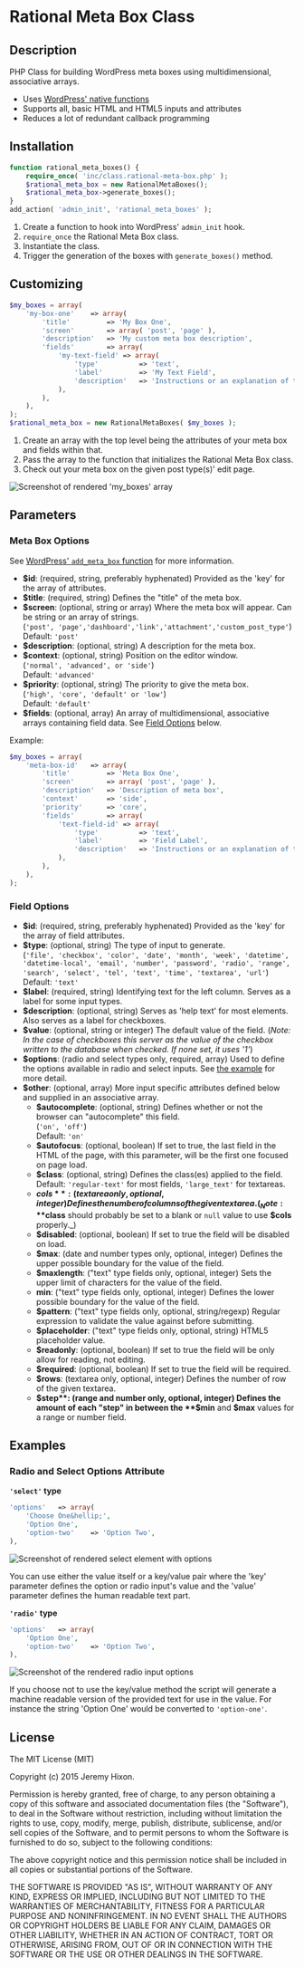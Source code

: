 # Rational Meta Box Class

## Description

PHP Class for building WordPress meta boxes using multidimensional, associative arrays.

- Uses [WordPress' native functions](https://codex.wordpress.org/Function_Reference/add_meta_box)
- Supports all, basic HTML and HTML5 inputs and attributes
- Reduces a lot of redundant callback programming

## Installation

```php
function rational_meta_boxes() {
	require_once( 'inc/class.rational-meta-box.php' );
	$rational_meta_box = new RationalMetaBoxes();
	$rational_meta_box->generate_boxes();
}
add_action( 'admin_init', 'rational_meta_boxes' );
```
1. Create a function to hook into WordPress' `admin_init` hook.
2. `require_once` the Rational Meta Box class.
3. Instantiate the class.
4. Trigger the generation of the boxes with `generate_boxes()` method.

## Customizing
```php
$my_boxes = array(
	'my-box-one'	=> array(
		'title'			=> 'My Box One',
		'screen'		=> array( 'post', 'page' ),
		'description'	=> 'My custom meta box description',
		'fields'		=> array(
			'my-text-field'	=> array(
				'type'			=> 'text',
				'label'			=> 'My Text Field',
				'description'	=> 'Instructions or an explanation of the field',
			),
		),
	),
);
$rational_meta_box = new RationalMetaBoxes( $my_boxes );
```

1. Create an array with the top level being the attributes of your meta box and fields within that.
2. Pass the array to the function that initializes the Rational Meta Box class.
3. Check out your meta box on the given post type(s)' edit page.

![Screenshot of rendered 'my_boxes' array](http://i.imgur.com/IevTxdS.jpg)

## Parameters

### Meta Box Options

See [WordPress' `add_meta_box` function](https://codex.wordpress.org/Function_Reference/add_meta_box#Parameters) for more information.

- **$id**: (required, string, preferably hyphenated) Provided as the 'key' for the array of attributes.
- **$title**: (required, string) Defines the "title" of the meta box.
- **$screen**: (optional, string or array) Where the meta box will appear. Can be string or an array of strings.  
(`'post', 'page','dashboard','link','attachment','custom_post_type'`)  
Default: `'post'`
- **$description**: (optional, string) A description for the meta box.
- **$context**: (optional, string) Position on the editor window.  
(`'normal', 'advanced', or 'side'`)  
Default: `'advanced'`
- **$priority**: (optional, string) The priority to give the meta box.  
(`'high', 'core', 'default' or 'low'`)  
Default: `'default'`
- **$fields**: (optional, array) An array of multidimensional, associative arrays containing field data. See [Field Options](#field-options) below.

Example:
```php
$my_boxes = array(
	'meta-box-id'   => array(
		'title'         => 'Meta Box One',
		'screen'        => array( 'post', 'page' ),
		'description'   => 'Description of meta box',
		'context'       => 'side',
		'priority'      => 'core',
		'fields'        => array(
			'text-field-id' => array(
				'type'          => 'text',
				'label'         => 'Field Label',
				'description'   => 'Instructions or an explanation of the field',
			),
		),
	),
);
```
<a name="field-options" id="field-options"></a>
### Field Options
- **$id**: (required, string, preferably hyphenated) Provided as the 'key' for the array of field attributes.
- **$type**: (optional, string) The type of input to generate.  
(`'file', 'checkbox', 'color', 'date', 'month', 'week', 'datetime', 'datetime-local', 'email', 'number', 'password', 'radio', 'range', 'search', 'select', 'tel', 'text', 'time', 'textarea', 'url'`)  
Default: `'text'`
- **$label**: (required, string) Identifying text for the left column. Serves as a label for some input types.
- **$description**: (optional, string) Serves as 'help text' for most elements. Also serves as a label for checkboxes.
- **$value**: (optional, string or integer) The default value of the field. (_Note: In the case of checkboxes this server as the value of the checkbox written to the database when checked. If none set, it uses '1'_)
- **$options**: (radio and select types only, required, array) Used to define the options available in radio and select inputs. See [the example](#example-field-options) for more detail.
- **$other**: (optional, array) More input specific attributes defined below and supplied in an associative array.
    - **$autocomplete**: (optional, string) Defines whether or not the browser can "autocomplete" this field.  
    (`'on', 'off'`)  
    Default: `'on'`
    - **$autofocus**: (optional, boolean) If set to true, the last field in the HTML of the page, with this parameter, will be the first one focused on page load.
    - **$class**: (optional, string) Defines the class(es) applied to the field.  
    Default: `'regular-text'` for most fields, `'large_text'` for textareas.
    - **$cols**: (textarea only, optional, integer) Defines the number of columns of the given textarea. (_Note: **$class** should probably be set to a blank or `null` value to use **$cols** properly._)
    - **$disabled**: (optional, boolean) If set to true the field will be disabled on load.
    - **$max**: (date and number types only, optional, integer) Defines the upper possible boundary for the value of the field.
    - **$maxlength**: ("text" type fields only, optional, integer) Sets the upper limit of characters for the value of the field.
    - **min**: ("text" type fields only, optional, integer) Defines the lower possible boundary for the value of the field.
    - **$pattern**: ("text" type fields only, optional, string/regexp) Regular expression to validate the value against before submitting.
    - **$placeholder**: ("text" type fields only, optional, string) HTML5 placeholder value.
    - **$readonly**: (optional, boolean) If set to true the field will be only allow for reading, not editing.
    - **$required**: (optional, boolean) If set to true the field will be required.
    - **$rows**: (textarea only, optional, integer) Defines the number of row of the given textarea.
    - **$step**: (range and number only, optional, integer) Defines the amount of each "step" in between the **$min** and **$max** values for a range or number field.



## Examples
<a name="example-field-options" id="example-field-options"></a>
### Radio and Select Options Attribute
**`'select'` type**
```php
'options'   => array(
	'Choose One&hellip;',
	'Option One',
	'option-two'    => 'Option Two',
),
```
![Screenshot of rendered select element with options](http://i.imgur.com/VKuhig4.jpg)

You can use either the value itself or a key/value pair where the 'key' parameter defines the option or radio input's value and the 'value' parameter defines the human readable text part.

**`'radio'` type**
```php
'options'   => array(
	'Option One',
	'option-two'    => 'Option Two',
),
```

![Screenshot of the rendered radio input options](http://i.imgur.com/dpCe52B.jpg)

If you choose not to use the key/value method the script will generate a machine readable version of the provided text for use in the value. For instance the string 'Option One' would be converted to `'option-one'`.

## License

The MIT License (MIT)

Copyright (c) 2015 Jeremy Hixon.

Permission is hereby granted, free of charge, to any person obtaining a copy of this software and associated documentation files (the "Software"), to deal in the Software without restriction, including without limitation the rights to use, copy, modify, merge, publish, distribute, sublicense, and/or sell copies of the Software, and to permit persons to whom the Software is furnished to do so, subject to the following conditions:

The above copyright notice and this permission notice shall be included in all
copies or substantial portions of the Software.

THE SOFTWARE IS PROVIDED "AS IS", WITHOUT WARRANTY OF ANY KIND, EXPRESS OR IMPLIED, INCLUDING BUT NOT LIMITED TO THE WARRANTIES OF MERCHANTABILITY, FITNESS FOR A PARTICULAR PURPOSE AND NONINFRINGEMENT. IN NO EVENT SHALL THE AUTHORS OR COPYRIGHT HOLDERS BE LIABLE FOR ANY CLAIM, DAMAGES OR OTHER LIABILITY, WHETHER IN AN ACTION OF CONTRACT, TORT OR OTHERWISE, ARISING FROM, OUT OF OR IN CONNECTION WITH THE SOFTWARE OR THE USE OR OTHER DEALINGS IN THE SOFTWARE.